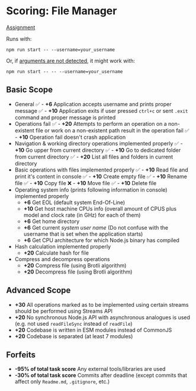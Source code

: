 # Scoring: File Manager

[Assignment](https://github.com/AlreadyBored/nodejs-assignments/blob/main/assignments/file-manager/assignment.md)

Runs with:

`npm run start -- --username=your_username`

Or, if [arguments are not detected](https://github.com/npm/cli/issues/7375), it might work with:

`npm run start -- -- --username=your_username`

## Basic Scope
- General
✅     - **+6** Application accepts username and prints proper message
✅   - **+10** Application exits if user pressed `ctrl+c` or sent `.exit` command and proper message is printed
- Operations fail
✅   - **+20** Attempts to perform an operation on a non-existent file or work on a non-existent path result in the operation fail
✅   - **+10** Operation fail doesn't crash application
- Navigation & working directory operations implemented properly
✅   - **+10** Go upper from current directory
✅  - **+10** Go to dedicated folder from current directory
✅    - **+20** List all files and folders in current directory
- Basic operations with files implemented properly
✅    - **+10** Read file and print it's content in console
✅    - **+10** Create empty file
✅    - **+10** Rename file
✅    - **+10** Copy file
❌    - **+10** Move file
✅    - **+10** Delete file
- Operating system info (prints following information in console) implemented properly
    - **+6** Get EOL (default system End-Of-Line)
    - **+10** Get host machine CPUs info (overall amount of CPUS plus model and clock rate (in GHz) for each of them)
    - **+6** Get home directory
    - **+6** Get current *system user name* (Do not confuse with the username that is set when the application starts)
    - **+6** Get CPU architecture for which Node.js binary has compiled
- Hash calculation implemented properly
    - **+20** Calculate hash for file 
- Compress and decompress operations
    - **+20** Compress file (using Brotli algorithm)
    - **+20** Decompress file (using Brotli algorithm)

## Advanced Scope

- **+30** All operations marked as to be implemented using certain streams should be performed using Streams API
- **+20** No synchronous Node.js API with asynchronous analogues is used (e.g. not used `readFileSync` instead of `readFile`)  
- **+20** Codebase is written in ESM modules instead of CommonJS
- **+20** Codebase is separated (at least 7 modules)

## Forfeits

- **-95% of total task score** Any external tools/libraries are used
- **-30% of total task score** Commits after deadline (except commits that affect only `Readme.md`, `.gitignore`, etc.)
